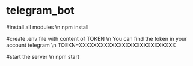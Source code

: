 # telegram_bot

#install all modules \n
npm install

#create .env file with content of TOKEN \n
You can find the token in your account telegram \n
TOEKN=XXXXXXXXXXXXXXXXXXXXXXXXXXX

#start the server \n
npm start
